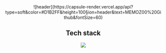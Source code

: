 <div align=center>
  ![header](https://capsule-render.vercel.app/api?type=soft&color=#D1B2FF&height=100&section=header&text=MEMOZ00%20Github&fontSize=60)

  <h2>Tech stack</h2>
  <img src="https://img.shields.io/badge/아이콘내용-바탕색?style=flat&logo=로고이름&logoColor=white"/>
</div>

<!--
**MEMOZ00/MEMOZ00** is a ✨ _special_ ✨ repository because its `README.md` (this file) appears on your GitHub profile.

Here are some ideas to get you started:

- 🔭 I’m currently working on ...
- 🌱 I’m currently learning ...
- 👯 I’m looking to collaborate on ...
- 🤔 I’m looking for help with ...
- 💬 Ask me about ...
- 📫 How to reach me: ...
- 😄 Pronouns: ...
- ⚡ Fun fact: ...
-->
